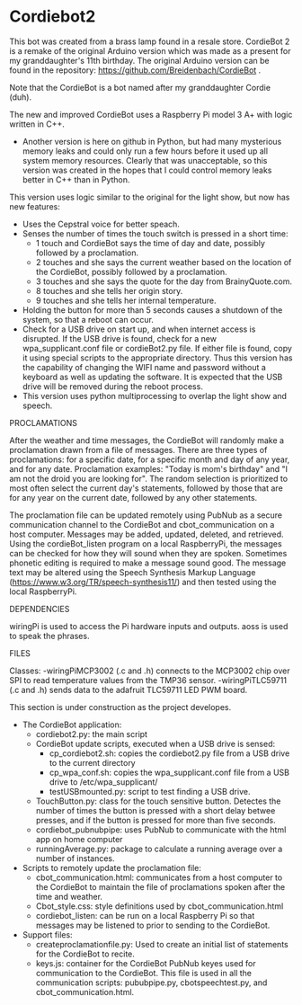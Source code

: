 # Cordiebot2
This bot was created from a brass lamp found in a resale store. CordieBot 2 is a remake of the original Arduino version which was made as a present for my granddaughter's 11th birthday. The original Arduino version can be found in the repository: https://github.com/Breidenbach/CordieBot .

Note that the CordieBot is a bot named after my granddaughter Cordie (duh).

The new and improved CordieBot uses a Raspberry Pi model 3 A+ with logic written in C++.

- Another version is here on github in Python, but had many mysterious memory leaks and could only run a few hours before it used up all system memory resources.  Clearly that was unacceptable, so this version was created in the hopes that I could control memory leaks better in C++ than in Python.

This version uses logic similar to the original for the light show, but now has new features:
- Uses the Cepstral voice for better speach.
- Senses the number of times the touch switch is pressed in a short time:
  -  1 touch and CordieBot says the time of day and date, possibly followed by a proclamation.
  -  2 touches and she says the current weather based on the location of the CordieBot, possibly followed by a proclamation.
  -  3 touches and she says the quote for the day from BrainyQuote.com.
  -  8 touches and she tells her origin story.
  -  9 touches and she tells her internal temperature.
- Holding the button for more than 5 seconds causes a shutdown of the system, so that a reboot can occur.
- Check for a USB drive on start up, and when internet access is disrupted.  If the USB drive is found, check for a new wpa_supplicant.conf file or cordieBot2.py file.  If either file is found, copy it using special scripts to the appropriate directory. Thus this version has the capability of changing the WIFI name and password without a keyboard as well as updating the software.  It is expected that the USB drive will be removed during the reboot process.
- This version uses python multiprocessing to overlap the light show and speech.

PROCLAMATIONS

After the weather and time messages, the CordieBot will randomly make a proclamation drawn from a file of messages.  There are three types of proclamations:  for a specific date, for a specific month and day of any year, and for any date.  Proclamation examples:  "Today is mom's birthday" and "I am not the droid you are looking for".  The random selection is prioritized to most often select the current day's statements, followed by those that are for any year on the current date, followed by any other statements.

The proclamation file can be updated remotely using PubNub as a secure communication channel to the CordieBot and cbot_communication on a host computer.  Messages may be added, updated, deleted, and retrieved.  Using the cordieBot_listen program on a local RaspberryPi, the messages can be checked for how they will sound when they are spoken.  Sometimes phonetic editing is required to make a message sound good.  The message text may be altered using the Speech Synthesis Markup Language (https://www.w3.org/TR/speech-synthesis11/) and then tested using the local RaspberryPi.

DEPENDENCIES

wiringPi is used to access the Pi hardware inputs and outputs.  aoss is used to speak the phrases.

FILES

Classes:
-wiringPiMCP3002 (.c and .h) connects to the MCP3002 chip over SPI to read temperature values from the TMP36 sensor.
-wiringPiTLC59711 (.c and .h) sends data to the adafruit TLC59711 LED PWM board.

This section is under construction as the project developes.

- The CordieBot application:
  - cordiebot2.py: the main script
  - CordieBot update scripts, executed when a USB drive is sensed:
    - cp_cordiebot2.sh: copies the cordiebot2.py file from a USB drive to the current directory
    - cp_wpa_conf.sh: copies the wpa_supplicant.conf file from a USB drive to /etc/wpa_supplicant/
    - testUSBmounted.py: script to test finding a USB drive.
  - TouchButton.py: class for the touch sensitive button.  Detectes the number of times the button is pressed with a short delay betwee presses, and if the button is pressed for more than five seconds.
  - cordiebot_pubnubpipe:  uses PubNub to communicate with the html app on home computer
  - runningAverage.py:  package to calculate a running average over a number of instances.
- Scripts to remotely update the proclamation file:
  - cbot_communication.html:  communicates from a host computer to the CordieBot to maintain the file of proclamations spoken after the time and weather.
  - Cbot_style.css:  style definitions used by cbot_communication.html
  - cordiebot_listen:  can be run on a local Raspberry Pi so that messages may be listened to prior to sending to the CordieBot.
- Support files:
  - createproclamationfile.py:  Used to create an initial list of statements for the CordieBot to recite.
  - keys.js:  container for the CordieBot PubNub keyes used for communication to the CordieBot.  This file is used in all the communication scripts:  pububpipe.py, cbotspeechtest.py, and cbot_communication.html.
